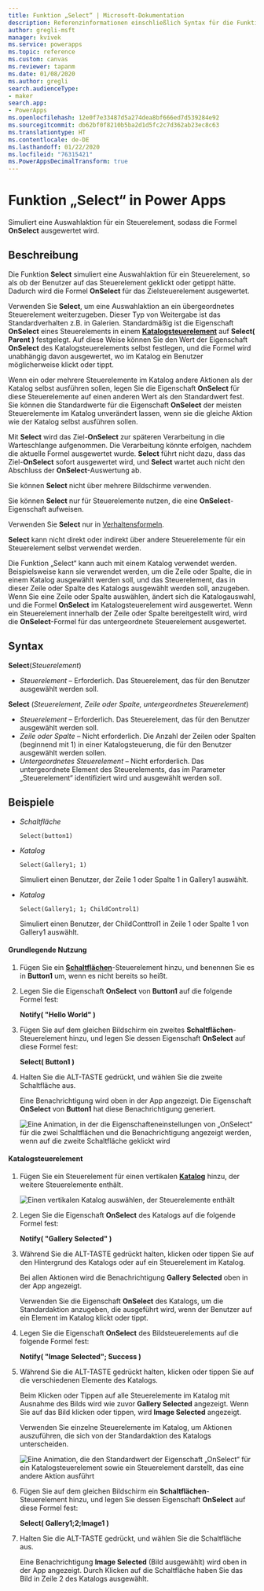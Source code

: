 ```yaml
---
title: Funktion „Select“ | Microsoft-Dokumentation
description: Referenzinformationen einschließlich Syntax für die Funktion „Select“ in Power Apps
author: gregli-msft
manager: kvivek
ms.service: powerapps
ms.topic: reference
ms.custom: canvas
ms.reviewer: tapanm
ms.date: 01/08/2020
ms.author: gregli
search.audienceType:
- maker
search.app:
- PowerApps
ms.openlocfilehash: 12e0f7e33487d5a274dea8bf666ed7d539284e92
ms.sourcegitcommit: db62bf0f8210b5ba2d1d5fc2c7d362ab23ec8c63
ms.translationtype: HT
ms.contentlocale: de-DE
ms.lasthandoff: 01/22/2020
ms.locfileid: "76315421"
ms.PowerAppsDecimalTransform: true
---
```

# <a name="select-function-in-power-apps"></a>Funktion „Select“ in Power Apps
Simuliert eine Auswahlaktion für ein Steuerelement, sodass die Formel **OnSelect** ausgewertet wird.

## <a name="description"></a>Beschreibung
Die Funktion **Select** simuliert eine Auswahlaktion für ein Steuerelement, so als ob der Benutzer auf das Steuerelement geklickt oder getippt hätte. Dadurch wird die Formel **OnSelect** für das Zielsteuerelement ausgewertet.

Verwenden Sie **Select**, um eine Auswahlaktion an ein übergeordnetes Steuerelement weiterzugeben. Dieser Typ von Weitergabe ist das Standardverhalten z.B. in Galerien. Standardmäßig ist die Eigenschaft **OnSelect** eines Steuerelements in einem **[Katalogsteuerelement](../controls/control-gallery.md)** auf **Select( Parent )** festgelegt. Auf diese Weise können Sie den Wert der Eigenschaft **OnSelect** des Katalogsteuerelements selbst festlegen, und die Formel wird unabhängig davon ausgewertet, wo im Katalog ein Benutzer möglicherweise klickt oder tippt.

Wenn ein oder mehrere Steuerelemente im Katalog andere Aktionen als der Katalog selbst ausführen sollen, legen Sie die Eigenschaft **OnSelect** für diese Steuerelemente auf einen anderen Wert als den Standardwert fest. Sie können die Standardwerte für die Eigenschaft **OnSelect** der meisten Steuerelemente im Katalog unverändert lassen, wenn sie die gleiche Aktion wie der Katalog selbst ausführen sollen.

Mit **Select** wird das Ziel-**OnSelect** zur späteren Verarbeitung in die Warteschlange aufgenommen. Die Verarbeitung könnte erfolgen, nachdem die aktuelle Formel ausgewertet wurde. **Select** führt nicht dazu, dass das Ziel-**OnSelect** sofort ausgewertet wird, und **Select** wartet auch nicht den Abschluss der **OnSelect**-Auswertung ab.

Sie können **Select** nicht über mehrere Bildschirme verwenden.

Sie können **Select** nur für Steuerelemente nutzen, die eine **OnSelect**-Eigenschaft aufweisen.

Verwenden Sie **Select** nur in [Verhaltensformeln](../working-with-formulas-in-depth.md).

**Select** kann nicht direkt oder indirekt über andere Steuerelemente für ein Steuerelement selbst verwendet werden.

Die Funktion „Select“ kann auch mit einem Katalog verwendet werden. Beispielsweise kann sie verwendet werden, um die Zeile oder Spalte, die in einem Katalog ausgewählt werden soll, und das Steuerelement, das in dieser Zeile oder Spalte des Katalogs ausgewählt werden soll, anzugeben. Wenn Sie eine Zeile oder Spalte auswählen, ändert sich die Katalogauswahl, und die Formel **OnSelect** im Katalogsteuerelement wird ausgewertet. Wenn ein Steuerelement innerhalb der Zeile oder Spalte bereitgestellt wird, wird die **OnSelect**-Formel für das untergeordnete Steuerelement ausgewertet. 

## <a name="syntax"></a>Syntax
**Select**(*Steuerelement*)

* *Steuerelement* – Erforderlich.  Das Steuerelement, das für den Benutzer ausgewählt werden soll.

**Select** (*Steuerelement, Zeile oder Spalte, untergeordnetes Steuerelement*)

- *Steuerelement* – Erforderlich. Das Steuerelement, das für den Benutzer ausgewählt werden soll.
- *Zeile oder Spalte* – Nicht erforderlich. Die Anzahl der Zeilen oder Spalten (beginnend mit 1) in einer Katalogsteuerung, die für den Benutzer ausgewählt werden sollen.
- *Untergeordnetes Steuerelement* – Nicht erforderlich. Das untergeordnete Element des Steuerelements, das im Parameter „Steuerelement“ identifiziert wird und ausgewählt werden soll. 

## <a name="examples"></a>Beispiele

- *Schaltfläche*

    ```Select(button1)```

- *Katalog* 

    ```Select(Gallery1; 1)```

    Simuliert einen Benutzer, der Zeile 1 oder Spalte 1 in Gallery1 auswählt. 

- *Katalog* 

    ```Select(Gallery1; 1; ChildControl1)```

    Simuliert einen Benutzer, der ChildConttrol1 in Zeile 1 oder Spalte 1 von Gallery1 auswählt.

#### <a name="basic-usage"></a>Grundlegende Nutzung

1. Fügen Sie ein **[Schaltflächen](../controls/control-button.md)**-Steuerelement hinzu, und benennen Sie es in **Button1** um, wenn es nicht bereits so heißt.

1. Legen Sie die Eigenschaft **OnSelect** von **Button1** auf die folgende Formel fest:

    **Notify( "Hello World" )**

1. Fügen Sie auf dem gleichen Bildschirm ein zweites **Schaltflächen**-Steuerelement hinzu, und legen Sie dessen Eigenschaft **OnSelect** auf diese Formel fest:

    **Select( Button1 )**

1. Halten Sie die ALT-TASTE gedrückt, und wählen Sie die zweite Schaltfläche aus.

    Eine Benachrichtigung wird oben in der App angezeigt. Die Eigenschaft **OnSelect** von **Button1** hat diese Benachrichtigung generiert.

    ![Eine Animation, in der die Eigenschafteneinstellungen von „OnSelect“ für die zwei Schaltflächen und die Benachrichtigung angezeigt werden, wenn auf die zweite Schaltfläche geklickt wird](media/function-select/basic-select.gif)

#### <a name="gallery-control"></a>Katalogsteuerelement

1. Fügen Sie ein Steuerelement für einen vertikalen **[Katalog](../controls/control-gallery.md)** hinzu, der weitere Steuerelemente enthält.

    ![Einen vertikalen Katalog auswählen, der Steuerelemente enthält](media/function-select/select-gallery.png)

2. Legen Sie die Eigenschaft **OnSelect** des Katalogs auf die folgende Formel fest:
 
    **Notify( "Gallery Selected" )**

3. Während Sie die ALT-TASTE gedrückt halten, klicken oder tippen Sie auf den Hintergrund des Katalogs oder auf ein Steuerelement im Katalog.

    Bei allen Aktionen wird die Benachrichtigung **Gallery Selected** oben in der App angezeigt.

    Verwenden Sie die Eigenschaft **OnSelect** des Katalogs, um die Standardaktion anzugeben, die ausgeführt wird, wenn der Benutzer auf ein Element im Katalog klickt oder tippt.

5. Legen Sie die Eigenschaft **OnSelect** des Bildsteuerelements auf die folgende Formel fest:

    **Notify( "Image Selected"; Success )**

6. Während Sie die ALT-TASTE gedrückt halten, klicken oder tippen Sie auf die verschiedenen Elemente des Katalogs.

    Beim Klicken oder Tippen auf alle Steuerelemente im Katalog mit Ausnahme des Bilds wird wie zuvor **Gallery Selected** angezeigt. Wenn Sie auf das Bild klicken oder tippen, wird **Image Selected** angezeigt.
 
    Verwenden Sie einzelne Steuerelemente im Katalog, um Aktionen auszuführen, die sich von der Standardaktion des Katalogs unterscheiden.

    ![Eine Animation, die den Standardwert der Eigenschaft „OnSelect“ für ein Katalogsteuerelement sowie ein Steuerelement darstellt, das eine andere Aktion ausführt](media/function-select/gallery-select.gif)

7. Fügen Sie auf dem gleichen Bildschirm ein **Schaltflächen**-Steuerelement hinzu, und legen Sie dessen Eigenschaft **OnSelect** auf diese Formel fest:

    **Select( Gallery1;2;Image1 )**

8. Halten Sie die ALT-TASTE gedrückt, und wählen Sie die Schaltfläche aus.
   
     Eine Benachrichtigung **Image Selected** (Bild ausgewählt) wird oben in der App angezeigt. Durch Klicken auf die Schaltfläche haben Sie das Bild in Zeile 2 des Katalogs ausgewählt.  

